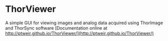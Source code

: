 # ThorViewer
A simple GUI for viewing images and analog data acquired using ThorImage and ThorSync software
[Documentation online at http://ptweir.github.io/ThorViewer/](http://ptweir.github.io/ThorViewer/)
